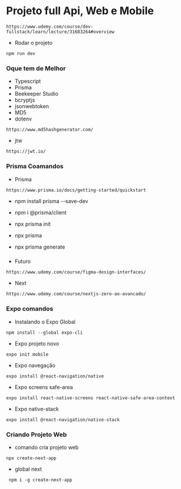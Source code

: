 # Projeto full Api, Web e Mobile
```
https://www.udemy.com/course/dev-fullstack/learn/lecture/31683264#overview

```
* Rodar o projeto
```
npm run dev
```
### Oque tem de Melhor
* Typescript
* Prisma
* Beekeeper Studio
* bcryptjs
* jsonwebtoken
* MD5
* dotenv
```
https://www.md5hashgenerator.com/
```
* jtw
```
https://jwt.io/
```

### Prisma Coamandos
* Prisma
```
https://www.prisma.io/docs/getting-started/quickstart
```
* npm install prisma --save-dev
* npm i @prisma/client
* npx prisma init

* npx prisma
* npx prisma generate

###
* Futuro
```
https://www.udemy.com/course/figma-design-interfaces/
```
* Next
```
https://www.udemy.com/course/nextjs-zero-ao-avancado/
```

### Expo comandos

* Instalando o Expo Global
```
npm install --global expo-cli
```

* Expo projeto novo
```
expo init mobile
```

* Expo navegação
```
expo install @react-navigation/native
```

* Expo screens safe-area
```
expo install react-native-screens react-native-safe-area-context
```

* Expo  native-stack
```
expo install @react-navigation/native-stack
```

### Criando Projeto Web
* comando cria projeto web
```
npx create-next-app
```

* global next
```
 npm i -g create-next-app
```